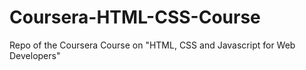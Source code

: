# Coursera-HTML-CSS-Course
Repo of the Coursera Course on "HTML, CSS and Javascript for Web Developers"
